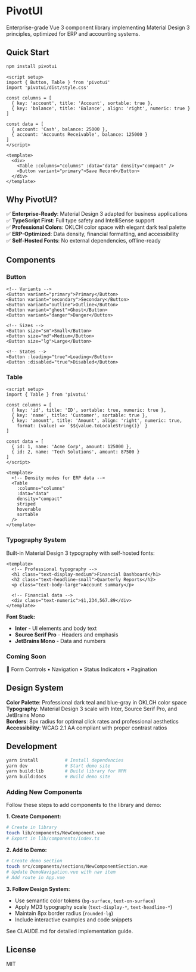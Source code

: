 # PivotUI

Enterprise-grade Vue 3 component library implementing Material Design 3 principles, optimized for ERP and accounting systems.

## Quick Start

```bash
npm install pivotui
```

```vue
<script setup>
import { Button, Table } from 'pivotui'
import 'pivotui/dist/style.css'

const columns = [
  { key: 'account', title: 'Account', sortable: true },
  { key: 'balance', title: 'Balance', align: 'right', numeric: true }
]

const data = [
  { account: 'Cash', balance: 25000 },
  { account: 'Accounts Receivable', balance: 125000 }
]
</script>

<template>
  <div>
    <Table :columns="columns" :data="data" density="compact" />
    <Button variant="primary">Save Record</Button>
  </div>
</template>
```

## Why PivotUI?

✅ **Enterprise-Ready**: Material Design 3 adapted for business applications  
✅ **TypeScript First**: Full type safety and IntelliSense support  
✅ **Professional Colors**: OKLCH color space with elegant dark teal palette  
✅ **ERP-Optimized**: Data density, financial formatting, and accessibility  
✅ **Self-Hosted Fonts**: No external dependencies, offline-ready

## Components

### Button
```vue
<!-- Variants -->
<Button variant="primary">Primary</Button>
<Button variant="secondary">Secondary</Button>
<Button variant="outline">Outline</Button>
<Button variant="ghost">Ghost</Button>
<Button variant="danger">Danger</Button>

<!-- Sizes -->
<Button size="sm">Small</Button>
<Button size="md">Medium</Button>
<Button size="lg">Large</Button>

<!-- States -->
<Button :loading="true">Loading</Button>
<Button :disabled="true">Disabled</Button>
```

### Table
```vue
<script setup>
import { Table } from 'pivotui'

const columns = [
  { key: 'id', title: 'ID', sortable: true, numeric: true },
  { key: 'name', title: 'Customer', sortable: true },
  { key: 'amount', title: 'Amount', align: 'right', numeric: true,
    format: (value) => `$${value.toLocaleString()}` }
]

const data = [
  { id: 1, name: 'Acme Corp', amount: 125000 },
  { id: 2, name: 'Tech Solutions', amount: 87500 }
]
</script>

<template>
  <!-- Density modes for ERP data -->
  <Table 
    :columns="columns" 
    :data="data" 
    density="compact"
    striped 
    hoverable 
    sortable 
  />
</template>
```

### Typography System
Built-in Material Design 3 typography with self-hosted fonts:

```vue
<template>
  <!-- Professional typography -->
  <h1 class="text-display-medium">Financial Dashboard</h1>
  <h2 class="text-headline-small">Quarterly Reports</h2>
  <p class="text-body-large">Account summary</p>
  
  <!-- Financial data -->
  <div class="text-numeric">$1,234,567.89</div>
</template>
```

**Font Stack:**
- **Inter** - UI elements and body text
- **Source Serif Pro** - Headers and emphasis  
- **JetBrains Mono** - Data and numbers

### Coming Soon
🚧 Form Controls • Navigation • Status Indicators • Pagination

## Design System

**Color Palette**: Professional dark teal and blue-gray in OKLCH color space  
**Typography**: Material Design 3 scale with Inter, Source Serif Pro, and JetBrains Mono  
**Borders**: 8px radius for optimal click rates and professional aesthetics  
**Accessibility**: WCAG 2.1 AA compliant with proper contrast ratios

## Development

```bash
yarn install          # Install dependencies
yarn dev              # Start demo site
yarn build:lib        # Build library for NPM
yarn build:docs       # Build demo site
```

### Adding New Components

Follow these steps to add components to the library and demo:

**1. Create Component:**
```bash
# Create in library
touch lib/components/NewComponent.vue
# Export in lib/components/index.ts
```

**2. Add to Demo:**
```bash
# Create demo section
touch src/components/sections/NewComponentSection.vue
# Update DemoNavigation.vue with nav item
# Add route in App.vue
```

**3. Follow Design System:**
- Use semantic color tokens (`bg-surface`, `text-on-surface`)
- Apply MD3 typography scale (`text-display-*`, `text-headline-*`)
- Maintain 8px border radius (`rounded-lg`)
- Include interactive examples and code snippets

See CLAUDE.md for detailed implementation guide.

## License

MIT
